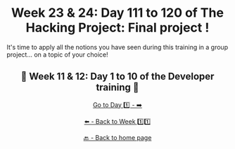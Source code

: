 <h1 align="center">Week 23 & 24: Day 111 to 120 of The Hacking Project: Final project !</h1>

It's time to apply all the notions you have seen during this training in a group project... on a topic of your choice!

<h2 align="center">🎉 Week 11 & 12: Day 1 to 10 of the Developer training 🎉</h2>

<div align="center">

  [Go to Day 1️⃣ - ➡️](https://github.com/BenjaminCharmes/THP_Developer/tree/main/Week_6/Day_1)

</div>

<div align="center">
  
  [⬅️ - Back to Week 1️⃣1️⃣](https://github.com/BenjaminCharmes/THP_Developer/tree/main/Week_11)

</div>

<div align="center">

  [🔙 - Back to home page](https://github.com/BenjaminCharmes/THP_Developer)

</div>

